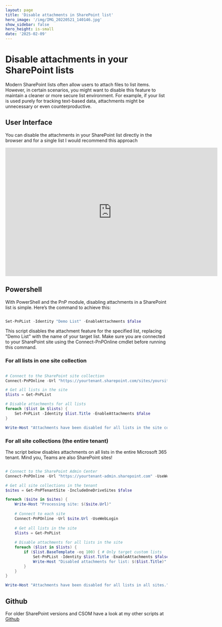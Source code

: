 ```yaml
---
layout: page
title: 'Disable attachments in SharePoint list'
hero_image: '/img/IMG_20220521_140146.jpg'
show_sidebar: false
hero_height: is-small
date: '2025-02-09'
---
```



# Disable attachments in your SharePoint lists

Modern SharePoint lists often allow users to attach files to list items. However, in certain scenarios, you might want to disable this feature to maintain a cleaner or more secure list environment. For example, if your list is used purely for tracking text-based data, attachments might be unnecessary or even counterproductive.

## User Interface

You can disable the attachments in your SharePoint list directly in the browser and for a single list I would recommend this approach

<iframe width="660" height="400" src="https://www.youtube.com/embed/i8In3duIdq0" frameborder="0" allowfullscreen></iframe>



## Powershell


With PowerShell and the PnP module, disabling attachments in a SharePoint list is simple. Here’s the command to achieve this:

```powershell

Set-PnPList -Identity "Demo List" -EnableAttachments $false

```

This script disables the attachment feature for the specified list, replacing "Demo List" with the name of your target list. Make sure you are connected to your SharePoint site using the Connect-PnPOnline cmdlet before running this command.



### For all lists in one site collection

```powershell

# Connect to the SharePoint site collection
Connect-PnPOnline -Url "https://yourtenant.sharepoint.com/sites/yoursite" -UseWebLogin

# Get all lists in the site
$lists = Get-PnPList

# Disable attachments for all lists
foreach ($list in $lists) {
    Set-PnPList -Identity $list.Title -EnableAttachments $false
}

Write-Host "Attachments have been disabled for all lists in the site collection."

```


### For all site collections (the entire tenant)

The script below disables attachments on all lists in the entire Microsoft 365 tenant. Mind you, Teams are also SharePoint sites!

```powershell

# Connect to the SharePoint Admin Center
Connect-PnPOnline -Url "https://yourtenant-admin.sharepoint.com" -UseWebLogin

# Get all site collections in the tenant
$sites = Get-PnPTenantSite -IncludeOneDriveSites $false

foreach ($site in $sites) {
    Write-Host "Processing site: $($site.Url)"
    
    # Connect to each site
    Connect-PnPOnline -Url $site.Url -UseWebLogin
    
    # Get all lists in the site
    $lists = Get-PnPList
    
    # Disable attachments for all lists in the site
    foreach ($list in $lists) {
        if ($list.BaseTemplate -eq 100) { # Only target custom lists
            Set-PnPList -Identity $list.Title -EnableAttachments $false
            Write-Host "Disabled attachments for list: $($list.Title)"
        }
    }
}

Write-Host "Attachments have been disabled for all lists in all sites."

```


## Github

For older SharePoint versions and CSOM have a look at my other scripts at [Github](https://github.com/PowershellScripts/SharePointOnline-ScriptSamples/tree/develop/Items%20Management/Attachments)

